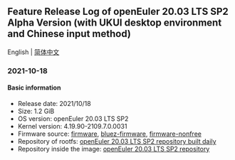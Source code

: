 ## Feature Release Log of openEuler 20.03 LTS SP2 Alpha Version (with UKUI desktop environment and Chinese input method)

English | [简体中文](./changelog-20.03-LTS-SP2-UKUI.md)

### 2021-10-18

#### Basic information

- Release date: 2021/10/18
- Size: 1.2 GiB
- OS version: openEuler 20.03 LTS SP2
- Kernel version: 4.19.90-2109.7.0.0031
- Firmware source: [firmware](https://github.com/raspberrypi/firmware), [bluez-firmware](https://github.com/RPi-Distro/bluez-firmware), [firmware-nonfree](https://github.com/RPi-Distro/firmware-nonfree)
- Repository of rootfs: [openEuler 20.03 LTS SP2 repository built daily](http://119.3.219.20:82/openEuler:/20.03:/LTS:/SP2/standard_aarch64/aarch64/)
- Repository inside the image: [openEuler 20.03 LTS SP2 repository](https://gitee.com/src-openeuler/openEuler-repos/blob/openEuler-20.03-LTS-SP2/generic.repo)

